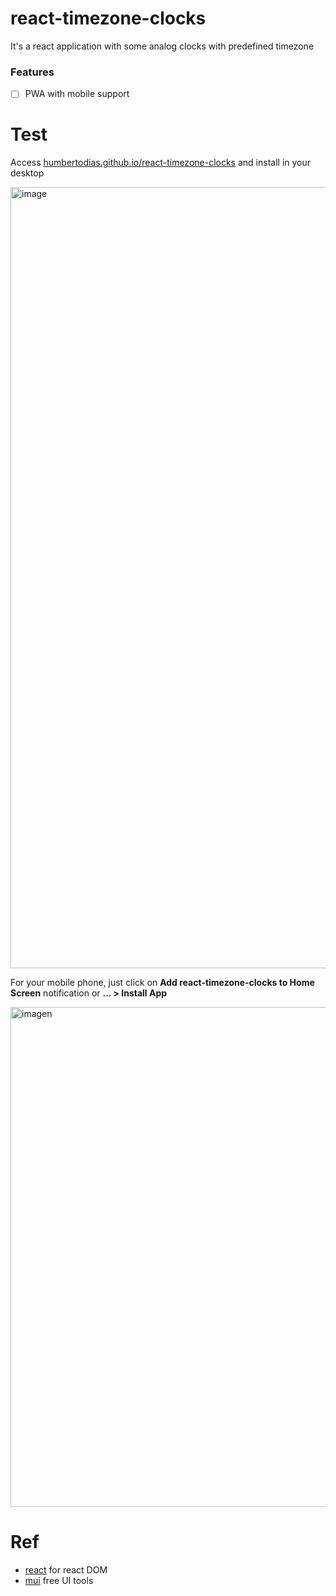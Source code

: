 # react-timezone-clocks

It's a react application with some analog clocks with predefined timezone

### Features
* [ ] PWA with mobile support
  
# Test

Access [humbertodias.github.io/react-timezone-clocks](https://humbertodias.github.io/react-timezone-clocks) and install in your desktop

<img width="1250" alt="image" src="https://github.com/humbertodias/react-timezone-clocks/assets/9255997/28040613-e30b-47e7-8c79-c581ac4c2f82">


For your mobile phone, just click on **Add react-timezone-clocks to Home Screen** notification or **... > Install App**

<img height="800" alt="imagen" src="https://github.com/humbertodias/aws-quiz/assets/9255997/f5f492c0-04a4-401e-89f4-717706a8d6a9">

# Ref
* [react](https://react.dev/) for react DOM
* [mui](https://mui.com/) free UI tools 
